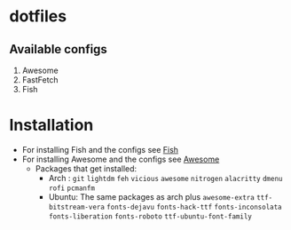 # dotfiles
## Available configs
1. Awesome
1. FastFetch
1. Fish

# Installation
* For installing Fish and the configs see [Fish](./fish)
* For installing Awesome and the configs see [Awesome](./Awesome)
  * Packages that get installed:
    * Arch : `git` `lightdm` `feh` `vicious` `awesome` `nitrogen` `alacritty` `dmenu` `rofi` `pcmanfm`
    * Ubuntu: The same packages as arch plus `awesome-extra` `ttf-bitstream-vera` `fonts-dejavu` `fonts-hack-ttf` `fonts-inconsolata` `fonts-liberation` `fonts-roboto` `ttf-ubuntu-font-family`
    